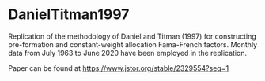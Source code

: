 # DanielTitman1997

Replication of the methodology of Daniel and Titman (1997) for constructing pre-formation and constant-weight allocation Fama-French factors. 
Monthly data from July 1963 to June 2020 have been employed in the replication.

Paper can be found at https://www.jstor.org/stable/2329554?seq=1
